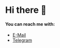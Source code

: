 # Hi there 👋

#### You can reach me with:
- [E-Mail](mailto:bachnxuan@gmail.com)
- [Telegram](https://t.me/reverdd)


